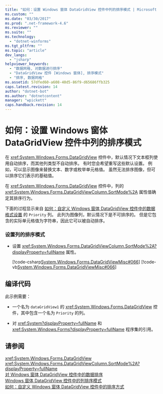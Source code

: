 ```yaml
---
title: "如何：设置 Windows 窗体 DataGridView 控件中列的排序模式 | Microsoft Docs"
ms.custom: ""
ms.date: "03/30/2017"
ms.prod: ".net-framework-4.6"
ms.reviewer: ""
ms.suite: ""
ms.technology: 
  - "dotnet-winforms"
ms.tgt_pltfrm: ""
ms.topic: "article"
dev_langs: 
  - "jsharp"
helpviewer_keywords: 
  - "数据网格, 对数据进行排序"
  - "DataGridView 控件 [Windows 窗体], 排序模式"
  - "排序, 数据网格"
ms.assetid: 57dfed60-a608-40d5-86f9-d65686ffb325
caps.latest.revision: 14
author: "dotnet-bot"
ms.author: "dotnetcontent"
manager: "wpickett"
caps.handback.revision: 14
---
```

# 如何：设置 Windows 窗体 DataGridView 控件中列的排序模式
在 <xref:System.Windows.Forms.DataGridView> 控件中，默认情况下文本框列使用自动排序，而其他列类型不自动排序。  有时您会希望重写这些默认设置。  例如，可以显示图像来替换文本、数字或枚举单元格值。  虽然无法排序图像，但可以排序它们表示的基础值。  
  
 在 <xref:System.Windows.Forms.DataGridView> 控件中，列的 <xref:System.Windows.Forms.DataGridViewColumn.SortMode%2A> 属性值确定其排序行为。  
  
 下面的过程显示来自 [如何：自定义 Windows 窗体 DataGridView 控件中的数据格式设置](../../../../docs/framework/winforms/controls/how-to-customize-data-formatting-in-the-windows-forms-datagridview-control.md) 的 `Priority` 列。  此列为图像列，默认情况下是不可排序的。  但是它包含的实际单元格值为字符串，因此它可以被自动排序。  
  
### 设置列的排序模式  
  
-   设置 <xref:System.Windows.Forms.DataGridViewColumn.SortMode%2A?displayProperty=fullName> 属性。  
  
     [!code-csharp[System.Windows.Forms.DataGridViewMisc#066](../../../../samples/snippets/csharp/VS_Snippets_Winforms/System.Windows.Forms.DataGridViewMisc/CS/datagridviewmisc.cs#066)]
     [!code-vb[System.Windows.Forms.DataGridViewMisc#066](../../../../samples/snippets/visualbasic/VS_Snippets_Winforms/System.Windows.Forms.DataGridViewMisc/VB/datagridviewmisc.vb#066)]  
  
## 编译代码  
 此示例需要：  
  
-   一个名为 `dataGridView1` 的 <xref:System.Windows.Forms.DataGridView> 控件，其中包含一个名为 `Priority` 的列。  
  
-   对 <xref:System?displayProperty=fullName> 和 <xref:System.Windows.Forms?displayProperty=fullName> 程序集的引用。  
  
## 请参阅  
 <xref:System.Windows.Forms.DataGridView>   
 <xref:System.Windows.Forms.DataGridViewColumn.SortMode%2A?displayProperty=fullName>   
 [对 Windows 窗体 DataGridView 控件中的数据排序](../../../../docs/framework/winforms/controls/sorting-data-in-the-windows-forms-datagridview-control.md)   
 [Windows 窗体 DataGridView 控件中的列排序模式](../../../../docs/framework/winforms/controls/column-sort-modes-in-the-windows-forms-datagridview-control.md)   
 [如何：自定义 Windows 窗体 DataGridView 控件中的排序方式](../../../../docs/framework/winforms/controls/how-to-customize-sorting-in-the-windows-forms-datagridview-control.md)